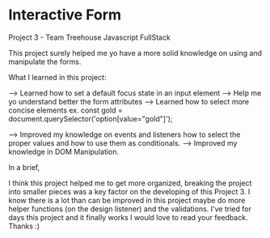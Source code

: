 # Interactive Form
 Project 3 - Team Treehouse Javascript FullStack

This project surely helped me yo have a more solid knowledge on using 
and manipulate the forms.

What I learned in this project:

 --> Learned how to set a default focus state in an input element
 --> Help me yo understand better the form attributes
 --> Learned how to select more concise elements 
     ex. const gold = document.querySelector('option[value="gold"]'); 

 --> Improved my knowledge on events and listeners how to select the
     proper values and how to use them as conditionals.
 --> Improved my knowledge in DOM Manipulation.

 In a brief,

 I think this project helped me to get more organized, breaking the 
 project into smaller pieces was a key factor on the developing of 
 this Project 3. I know there is a lot than can be improved in this 
 project maybe do more helper functions (on the design listener) and 
 the validations. I've tried for days this project and it finally works
 I would love to read your feedback. Thanks :) 